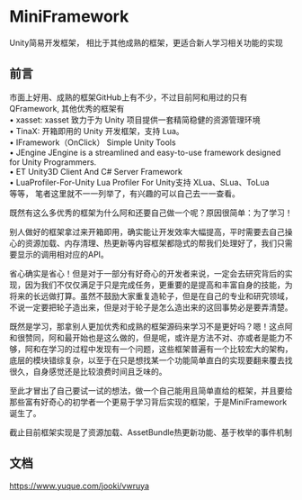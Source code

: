 # MiniFramework
Unity简易开发框架， 相比于其他成熟的框架，更适合新人学习相关功能的实现

## 前言
市面上好用、成熟的框架GitHub上有不少，不过目前阿和用过的只有QFramework, 其他优秀的框架有<br>
• xasset: xasset 致力于为 Unity 项目提供一套精简稳健的资源管理环境 <br>
• TinaX: 开箱即用的 Unity 开发框架，支持 Lua。 <br>
• IFramework（OnClick） Simple Unity Tools <br>
• JEngine JEngine is a streamlined and easy-to-use framework designed for Unity Programmers. <br>
• ET Unity3D Client And C# Server Framework <br>
• LuaProfiler-For-Unity Lua Profiler For Unity支持 XLua、SLua、ToLua <br>
等等， 笔者这里就不一一列举了，有兴趣的可以自己去一一查看。 <br>

既然有这么多优秀的框架为什么阿和还要自己做一个呢？原因很简单：为了学习！ <br>

别人做好的框架拿过来开箱即用，确实能让开发效率大幅提高，平时需要去自己操心的资源加载、内存清理、热更新等内容框架都隐式的帮我们处理好了，我们只需要显示的调用相对应的API。 <br>

省心确实是省心！但是对于一部分有好奇心的开发者来说，一定会去研究背后的实现，因为我们不仅仅满足于只是完成任务，更重要的是提高和丰富自身的技能，为将来的长远做打算。虽然不鼓励大家重复造轮子，但是在自己的专业和研究领域，不说一定要把轮子造出来，但是对于轮子是怎么造出来的这回事势必是要弄清楚。 <br>

既然是学习，那拿别人更加优秀和成熟的框架源码来学习不是更好吗？嗯！这点阿和很赞同，阿和最开始也是这么做的，但是呢，或许是方法不对、亦或者是能力不够，阿和在学习的过程中发现有一个问题，这些框架普遍有一个比较宏大的架构，底层的模块错综复杂，以至于在只是想找某一个功能简单直白的实现要翻来覆去找很久，自身感觉还是比较浪费时间且乏味的。 <br>

至此才冒出了自己要试一试的想法，做一个自己能用且简单直给的框架，并且要给那些富有好奇心的初学者一个更易于学习背后实现的框架，于是MiniFramework诞生了。 <br>

截止目前框架实现是了资源加载、AssetBundle热更新功能、基于枚举的事件机制 <br>

## 文档
https://www.yuque.com/jooki/vwruya
